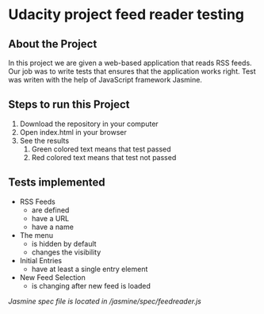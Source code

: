 # Udacity project feed reader testing

## About the Project
In this project  we are given a web-based application that reads RSS feeds. Our job was to write tests that ensures that the application works right.
Test was writen with the help of JavaScript framework Jasmine.

## Steps to run this Project
1. Download the repository in your computer
2. Open index.html in your browser
3. See the results
	1. Green colored text means that test passed
	2. Red colored text means that test not passed

## Tests implemented
* RSS Feeds
	* are defined
	* have a URL
	* have a name
* The menu
	* is hidden by default
	* changes the visibility
* Initial Entries
	* have at least a single entry element
* New Feed Selection
	* is changing after new feed is loaded

*Jasmine spec file is located in /jasmine/spec/feedreader.js*
